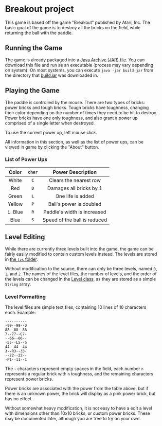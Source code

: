 # Breakout project
This game is based off the game "Breakout" published by Atari, Inc. The basic goal of the game is to destroy all the bricks on the field, while returning the ball with the paddle.

## Running the Game
The game is already packaged into a [Java Archive (JAR) file](bin/build.jar). You can download this file and run as an executable (process may vary depending on system). On most systems, you can execute `java -jar build.jar` from the directory that [build.jar](bin/build.jar) was downloaded in.

## Playing the Game
The paddle is controlled by the mouse. There are two types of bricks: power bricks and tough bricks. Tough bricks have toughness, changing their color depending on the number of times they need to be hit to destroy. Power bricks have one only toughness, and also grant a power up comprised of a single letter when destroyed.

To use the current power up, left mouse click.

All information in this section, as well as the list of power ups, can be viewed in game by clicking the "About" button.

### List of Power Ups
| Color   | `char` | Power Description            |
| :-----: | :----: | :--------------------------: |
| White   |  `C`   | Clears the nearest row       |
| Red     |  `D`   | Damages all bricks by 1      |
| Green   |  `L`   | One life is added            |
| Yellow  |  `P`   | Ball's power is doubled      |
| L. Blue |  `R`   | Paddle's width is increased  |
| Blue    |  `S`   | Speed of the ball is reduced |

## Level Editing
While there are currently three levels built into the game, the game can be fairly easily modified to contain custom levels instead. The levels are stored in [the `lvs` folder](bin/classes/brickbreak/lvs/).

Without modification to the source, there can only be three levels, named `0`, `1`, and `2`. The names of the level files, the number of levels, and the order of the levels can be changed in the [Level class](src/brickbreak/Level.java), as they are stored as a simple `String` array.

### Level Formatting
The level files are simple text files, containing 10 lines of 10 characters each. Example:
```
----------
-99--99--D
88--88--88
7--77--C7-
--66--66--
-55--L5--5
44--44--44
3--R3--33-
--22--22--
-P1--11--1
```
The `-` characters represent empty spaces in the field, each number `n` represents a regular brick with `n` toughness, and the remaining characters represent power bricks.

Power bricks are associated with the power from the table above, but if there is an unknown power, the brick will display as a pink power brick, but has no effect.

Without somewhat heavy modification, it is not easy to have a edit a level with dimensions other than 10x10 bricks, or custom power bricks. These may be documented later, although you are free to try on your own.
